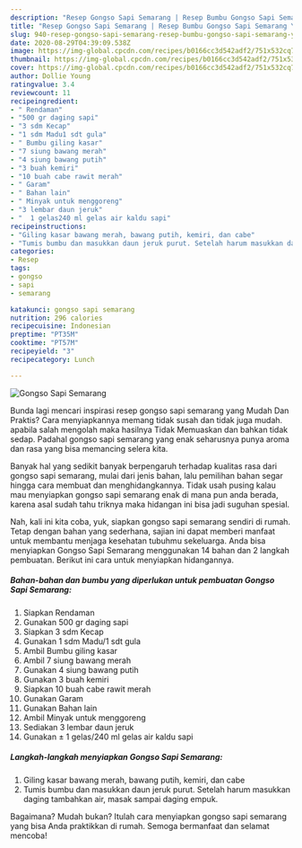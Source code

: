 ```yaml
---
description: "Resep Gongso Sapi Semarang | Resep Bumbu Gongso Sapi Semarang Yang Enak dan Simpel"
title: "Resep Gongso Sapi Semarang | Resep Bumbu Gongso Sapi Semarang Yang Enak dan Simpel"
slug: 940-resep-gongso-sapi-semarang-resep-bumbu-gongso-sapi-semarang-yang-enak-dan-simpel
date: 2020-08-29T04:39:09.538Z
image: https://img-global.cpcdn.com/recipes/b0166cc3d542adf2/751x532cq70/gongso-sapi-semarang-foto-resep-utama.jpg
thumbnail: https://img-global.cpcdn.com/recipes/b0166cc3d542adf2/751x532cq70/gongso-sapi-semarang-foto-resep-utama.jpg
cover: https://img-global.cpcdn.com/recipes/b0166cc3d542adf2/751x532cq70/gongso-sapi-semarang-foto-resep-utama.jpg
author: Dollie Young
ratingvalue: 3.4
reviewcount: 11
recipeingredient:
- " Rendaman"
- "500 gr daging sapi"
- "3 sdm Kecap"
- "1 sdm Madu1 sdt gula"
- " Bumbu giling kasar"
- "7 siung bawang merah"
- "4 siung bawang putih"
- "3 buah kemiri"
- "10 buah cabe rawit merah"
- " Garam"
- " Bahan lain"
- " Minyak untuk menggoreng"
- "3 lembar daun jeruk"
- "  1 gelas240 ml gelas air kaldu sapi"
recipeinstructions:
- "Giling kasar bawang merah, bawang putih, kemiri, dan cabe"
- "Tumis bumbu dan masukkan daun jeruk purut. Setelah harum masukkan daging tambahkan air, masak sampai daging empuk."
categories:
- Resep
tags:
- gongso
- sapi
- semarang

katakunci: gongso sapi semarang 
nutrition: 296 calories
recipecuisine: Indonesian
preptime: "PT35M"
cooktime: "PT57M"
recipeyield: "3"
recipecategory: Lunch

---
```



![Gongso Sapi Semarang](https://img-global.cpcdn.com/recipes/b0166cc3d542adf2/751x532cq70/gongso-sapi-semarang-foto-resep-utama.jpg)

Bunda lagi mencari inspirasi resep gongso sapi semarang yang Mudah Dan Praktis? Cara menyiapkannya memang tidak susah dan tidak juga mudah. apabila salah mengolah maka hasilnya Tidak Memuaskan dan bahkan tidak sedap. Padahal gongso sapi semarang yang enak seharusnya punya aroma dan rasa yang bisa memancing selera kita.



Banyak hal yang sedikit banyak berpengaruh terhadap kualitas rasa dari gongso sapi semarang, mulai dari jenis bahan, lalu pemilihan bahan segar hingga cara membuat dan menghidangkannya. Tidak usah pusing kalau mau menyiapkan gongso sapi semarang enak di mana pun anda berada, karena asal sudah tahu triknya maka hidangan ini bisa jadi suguhan spesial.


Nah, kali ini kita coba, yuk, siapkan gongso sapi semarang sendiri di rumah. Tetap dengan bahan yang sederhana, sajian ini dapat memberi manfaat untuk membantu menjaga kesehatan tubuhmu sekeluarga. Anda bisa menyiapkan Gongso Sapi Semarang menggunakan 14 bahan dan 2 langkah pembuatan. Berikut ini cara untuk menyiapkan hidangannya.

<!--inarticleads1-->

##### Bahan-bahan dan bumbu yang diperlukan untuk pembuatan Gongso Sapi Semarang:

1. Siapkan  Rendaman
1. Gunakan 500 gr daging sapi
1. Siapkan 3 sdm Kecap
1. Gunakan 1 sdm Madu/1 sdt gula
1. Ambil  Bumbu giling kasar
1. Ambil 7 siung bawang merah
1. Gunakan 4 siung bawang putih
1. Gunakan 3 buah kemiri
1. Siapkan 10 buah cabe rawit merah
1. Gunakan  Garam
1. Gunakan  Bahan lain
1. Ambil  Minyak untuk menggoreng
1. Sediakan 3 lembar daun jeruk
1. Gunakan  ± 1 gelas/240 ml gelas air kaldu sapi




<!--inarticleads2-->

##### Langkah-langkah menyiapkan Gongso Sapi Semarang:

1. Giling kasar bawang merah, bawang putih, kemiri, dan cabe
1. Tumis bumbu dan masukkan daun jeruk purut. Setelah harum masukkan daging tambahkan air, masak sampai daging empuk.




Bagaimana? Mudah bukan? Itulah cara menyiapkan gongso sapi semarang yang bisa Anda praktikkan di rumah. Semoga bermanfaat dan selamat mencoba!
